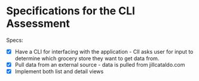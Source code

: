# Specifications for the CLI Assessment

Specs:
- [x] Have a CLI for interfacing with the application - ClI asks user for input to determine which grocery store they want to get data from.
- [x] Pull data from an external source - data is pulled from jillcataldo.com
- [x] Implement both list and detail views
